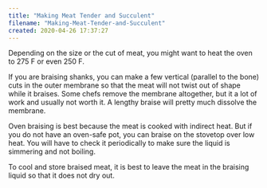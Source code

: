 ```yaml
---
title: "Making Meat Tender and Succulent"
filename: "Making-Meat-Tender-and-Succulent"
created: 2020-04-26 17:37:27
---
```

Depending on the size or the cut of meat, you might want to heat the oven to 275 F or even 250 F.

If you are braising shanks, you can make a few vertical (parallel to the bone) cuts in the outer membrane so that the meat will not twist out of shape while it braises. Some chefs remove the membrane altogether, but it a lot of work and usually not worth it. A lengthy braise will pretty much dissolve the membrane.

Oven braising is best because the meat is cooked with indirect heat. But if you do not have an oven-safe pot, you can braise on the stovetop over low heat. You will have to check it periodically to make sure the liquid is simmering and not boiling.

To cool and store braised meat, it is best to leave the meat in the braising liquid so that it does not dry out.

